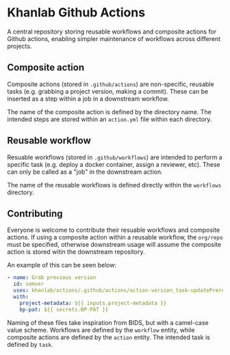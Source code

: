 # Khanlab Github Actions

A central repository storing reusable workflows and composite actions for
Github actions, enabling simpler maintenance of workflows across
different projects.

## Composite action

Composite actions (stored in `.github/actions`) are non-specific, reusable
tasks (e.g. grabbing a project version, making a commit). These can be
inserted as a step within a job in a downstream workflow.

The name of the composite action is defined by the directory name. The
intended steps are stored within an `action.yml` file within each directory.

## Reusable workflow

Resuable workflows (stored in `.github/workflows`) are intended to perform a
specific task (e.g. deploy a docker container, assign a reviewer, etc). These
can only be called as a "job" in the downstream action.

The name of the reusable workflows is defined directly within the `workflows`
directory.

## Contributing

Everyone is welcome to contribute their resuable workflows and composite
actions. If using a composite action within a reusable workflow, the
`org/repo` must be specified, otherwise downstream usage will assume the
composite action is stored witin the downstream repository.

An example of this can be seen below:

```yaml
- name: Grab previous version
  id: semver
  uses: khanlab/actions/.github/actions/action-version_task-updatePrereleaseVersion@maint/semver
  with:
    project-metadata: ${{ inputs.project-metadata }}
    bp-pat: ${{ secrets.BP-PAT }}
```

Naming of these files take inspiration from BIDS, but with a camel-case
value scheme. Workflows are defined by the `workflow` entity, while composite
actions are defined by the `action` entity. The intended task is defined by
`task`.
